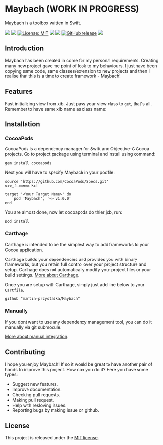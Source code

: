 # Maybach (WORK IN PROGRESS)
Maybach is a toolbox written in Swift.

<p>
  
<a href="https://codeclimate.com/github/martin-przystalka/Maybach/test_coverage"><img src="https://api.codeclimate.com/v1/badges/46dadcf02d64660c82a1/test_coverage" /></a>
<a href="https://codeclimate.com/github/martin-przystalka/Maybach/maintainability"><img src="https://api.codeclimate.com/v1/badges/46dadcf02d64660c82a1/maintainability" /></a>
[![License: MIT](https://img.shields.io/badge/License-MIT-yellow.svg)](https://opensource.org/licenses/MIT)
<img src="https://travis-ci.com/martin-przystalka/Maybach.svg?branch=master" />
<img src="https://img.shields.io/badge/Carthage-compatible-brightgreen.svg" />
[![GitHub release](https://img.shields.io/github/release/martin-przystalka/Maybach.svg)](https://github.com/martin-przystalka/Maybach/releases)
<a href="https://martin-przystalka.github.io/Maybach/"><img src="https://img.shields.io/badge/Documentation-%F0%9F%91%8D-blue.svg" /></a>


</p>

## Introduction
Maybach has been created in come for my personal requirements. Creating many new project gave me point of look to my behaviours. I just have been copying same code, same classes/extension to new projects and then I realise that this is a time to create framework - Maybach!

## Features

Fast initializing view from xib. Just pass your view class to `get`, that's all. Remember to have same xib name as class name:



## Installation

### CocoaPods

CocoaPods is a dependency manager for Swift and Objective-C Cocoa projects. Go to project package using terminal and install using command:

`gem install cocoapods`

Next you will have to specify Maybach in your podfile:

```
source 'https://github.com/CocoaPods/Specs.git'
use_frameworks!

target '<Your Target Name>' do
    pod 'Maybach', '~> v1.0.0'
end
```
  
You are almost done, now let cocoapods do thier job, run:

`pod install`


### Carthage

Carthage is intended to be the simplest way to add frameworks to your Cocoa application.

Carthage builds your dependencies and provides you with binary frameworks, but you retain full control over your project structure and setup. Carthage does not automatically modify your project files or your build settings. [More about Carthage](https://github.com/Carthage/Carthage).

Once you are setup with Carthage, simply just add line below to your `Cartfile`.

`github "martin-przystalka/Maybach"`

### Manually

If you dont want to use any dependency management tool, you can do it manually via git submodule. 

[More about manual integration](https://www.raywenderlich.com/155150/dependency-management-using-git-submodules).

## Contributing
I hope you enjoy Maybach! If so it would be great to have another pair of hands to improve this project.
How can you do it? Here you have some types:
* Suggest new features.
* Improve documentation.
* Checking pull requests.
* Making pull request.
* Help with resloving issues.
* Reporting bugs by making issue on github.

## License
This project is released under the [MIT license](https://github.com/martin-przystalka/Maybach/blob/master/LICENSE).
